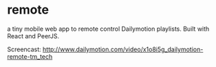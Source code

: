 remote
======

a tiny mobile web app to remote control Dailymotion playlists. 
Built with React and PeerJS.

Screencast: http://www.dailymotion.com/video/x1o8i5g_dailymotion-remote-tm_tech
